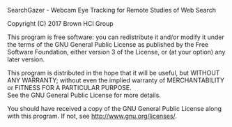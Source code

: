 SearchGazer - Webcam Eye Tracking for Remote Studies of Web Search

Copyright (C) 2017 Brown HCI Group

This program is free software: you can redistribute it and/or modify
it under the terms of the GNU General Public License as published by
the Free Software Foundation, either version 3 of the License, or
(at your option) any later version.

This program is distributed in the hope that it will be useful,
but WITHOUT ANY WARRANTY; without even the implied warranty of
MERCHANTABILITY or FITNESS FOR A PARTICULAR PURPOSE.  
See the GNU General Public License for more details.

You should have received a copy of the GNU General Public License along with this program. If not,
see <http://www.gnu.org/licenses/>.